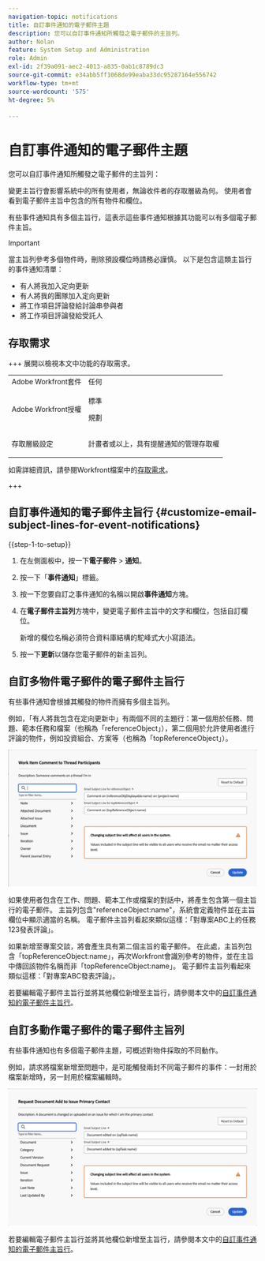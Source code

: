 ```yaml
---
navigation-topic: notifications
title: 自訂事件通知的電子郵件主題
description: 您可以自訂事件通知所觸發之電子郵件的主旨列。
author: Nolan
feature: System Setup and Administration
role: Admin
exl-id: 2f39a091-aec2-4013-a835-0ab1c8789dc3
source-git-commit: e34abb5ff1068de99eaba33dc95287164e556742
workflow-type: tm+mt
source-wordcount: '575'
ht-degree: 5%

---
```


# 自訂事件通知的電子郵件主題

您可以自訂事件通知所觸發之電子郵件的主旨列：

變更主旨行會影響系統中的所有使用者，無論收件者的存取層級為何。 使用者會看到電子郵件主旨中包含的所有物件和欄位。

有些事件通知具有多個主旨行，這表示這些事件通知根據其功能可以有多個電子郵件主旨。

>[!IMPORTANT]
>
>當主旨列參考多個物件時，刪除預設欄位時請務必謹慎。 以下是包含這類主旨行的事件通知清單：
>
>* 有人將我加入定向更新
>* 有人將我的團隊加入定向更新
>* 將工作項目評論發給討論串參與者
>* 將工作項目評論發給受託人
>

## 存取需求

+++ 展開以檢視本文中功能的存取需求。

<table style="table-layout:auto"> 
 <col> 
 </col> 
 <col> 
 </col> 
 <tbody> 
  <tr> 
   <td role="rowheader">Adobe Workfront套件</td> 
   <td>任何</td> 
  </tr> 
  <tr> 
   <td role="rowheader">Adobe Workfront授權</td> 
   <td>
   <p>標準</p>
   <p>規劃</p>
   </td> 
  </tr> 
  <tr> 
   <td role="rowheader">存取層級設定</td> 
   <td> <p>計畫者或以上，具有提醒通知的管理存取權</p> </td> 
  </tr> 
 </tbody> 
</table>

如需詳細資訊，請參閱Workfront檔案中的[存取需求](/help/quicksilver/administration-and-setup/add-users/access-levels-and-object-permissions/access-level-requirements-in-documentation.md)。

+++

## 自訂事件通知的電子郵件主旨行 {#customize-email-subject-lines-for-event-notifications}

{{step-1-to-setup}}

1. 在左側面板中，按一下&#x200B;**電子郵件** > **通知**。

1. 按一下「**事件通知**」標籤。
1. 按一下您要自訂之事件通知的名稱以開啟&#x200B;**事件通知**&#x200B;方塊。
1. 在&#x200B;**電子郵件主旨列**&#x200B;方塊中，變更電子郵件主旨中的文字和欄位，包括自訂欄位。

   新增的欄位名稱必須符合資料庫結構的駝峰式大小寫語法。<!--For more information about how our objects and their fields are named in the Workfront database, see the [Adobe Workfront API](../../../wf-api/workfront-api.md).-->

1. 按一下&#x200B;**更新**&#x200B;以儲存您電子郵件的新主旨列。

## 自訂多物件電子郵件的電子郵件主旨行

有些事件通知會根據其觸發的物件而擁有多個主旨列。

例如，「有人將我包含在定向更新中」有兩個不同的主題行：第一個用於任務、問題、範本任務和檔案（也稱為「referenceObject」），第二個用於允許使用者進行評論的物件，例如投資組合、方案等（也稱為「topReferenceObject」）。

![事件不是多個主旨列](assets/ev-multiple-subject.png)

如果使用者包含在工作、問題、範本工作或檔案的對話中，將產生包含第一個主旨行的電子郵件。 主旨列包含&quot;referenceObject:name&quot;，系統會定義物件並在主旨欄位中顯示適當的名稱。 電子郵件主旨列看起來類似這樣：「對專案ABC上的任務123發表評論」。

如果新增至專案交談，將會產生具有第二個主旨的電子郵件。 在此處，主旨列包含「topReferenceObject:name」，再次Workfront會識別參考的物件，並在主旨中傳回該物件名稱而非「topReferenceObject:name」。 電子郵件主旨列看起來類似這樣：「對專案ABC發表評論」。

若要編輯電子郵件主旨行並將其他欄位新增至主旨行，請參閱本文中的[自訂事件通知的電子郵件主旨行](#customize-email-subject-lines-for-event-notifications)。

## 自訂多動作電子郵件的電子郵件主旨列

有些事件通知也有多個電子郵件主題，可概述對物件採取的不同動作。

例如，請求將檔案新增至問題中，是可能觸發兩封不同電子郵件的事件：一封用於檔案新增時，另一封用於檔案編輯時。



![事件不是多個主旨列](assets/Ev-not-mult-subj-lines.png)

若要編輯電子郵件主旨行並將其他欄位新增至主旨行，請參閱本文中的[自訂事件通知的電子郵件主旨行](#customize-email-subject-lines-for-event-notifications)。
